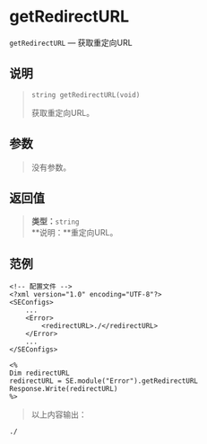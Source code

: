 getRedirectURL
==============
`getRedirectURL` &mdash; 获取重定向URL

说明
----
>     string getRedirectURL(void)
> 获取重定向URL。

参数
----
> 没有参数。

返回值
------
> **类型：**`string`  
> **说明：**重定向URL。

范例
----
>
>
    <!-- 配置文件 -->
    <?xml version="1.0" encoding="UTF-8"?>
    <SEConfigs>
        ...
        <Error>
            <redirectURL>./</redirectURL>
        </Error>
        ...
    </SEConfigs>
>>
>
    <%
    Dim redirectURL
    redirectURL = SE.module("Error").getRedirectURL
    Response.Write(redirectURL)
    %>
> 以上内容输出：
>
    ./